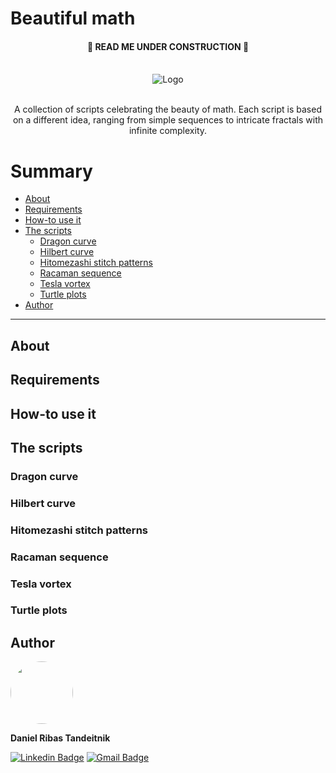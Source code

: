 # Beautiful math

 <h4 align="center"> 
	🚧  READ ME UNDER CONSTRUCTION  🚧
</h4>

<!-- PROJECT LOGO -->
<br />
<div align="center">
  <img src="https://i.imgur.com/uKMcm0V.png" alt="Logo">
  

  <p align="center">
  <br />
    A collection of scripts celebrating the beauty of math. Each script is based on a different idea, ranging from simple sequences to intricate fractals with infinite complexity.
    <br />
  </p>
</div>

Summary
=================
<!--ts-->
   * [About](#About)
   * [Requirements](#requirements)
   * [How-to use it](#how_to)
   * [The scripts](#The_scripts)
      * [Dragon curve](#dragon_curve)
      * [Hilbert curve](#hilbert_curve)
      * [Hitomezashi stitch patterns](#hitomezashi_stitch_patterns)
      * [Racaman sequence](#racaman_sequence)
      * [Tesla vortex](#tesla_vortex)
      * [Turtle plots](#turtle_plots)
   * [Author](#author)

<!--te-->

---

## About

## Requirements

## How-to use it

## The scripts

### Dragon curve

### Hilbert curve

### Hitomezashi stitch patterns

### Racaman sequence

### Tesla vortex

### Turtle plots

## Author

 <img style="border-radius: 50%;" src="https://i.imgur.com/rGsWaNH.jpg" width="100px;" alt=""/>
 <br />
 
**Daniel Ribas Tandeitnik**


[![Linkedin Badge](https://img.shields.io/badge/-Daniel_Tandeitnik-blue?style=flat-square&logo=Linkedin&logoColor=white&link=https://www.linkedin.com/in/tandeitnik/)](https://www.linkedin.com/in/tandeitnik/) [![Gmail Badge](https://img.shields.io/badge/-tandeitnik@gmail.com-c14438?style=flat-square&logo=Gmail&logoColor=white&link=mailto:tandeitnik@gmail.com)](mailto:tandeitnik@gmail.com)
